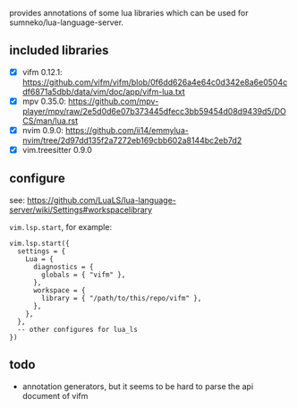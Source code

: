 provides annotations of some lua libraries which can be used for sumneko/lua-language-server.

## included libraries
* [x] vifm 0.12.1: https://github.com/vifm/vifm/blob/0f6dd626a4e64c0d342e8a6e0504cdf6871a5dbb/data/vim/doc/app/vifm-lua.txt
* [x] mpv 0.35.0: https://github.com/mpv-player/mpv/raw/2e5d0d6e07b373445dfecc3bb59454d08d9439d5/DOCS/man/lua.rst
* [x] nvim 0.9.0: https://github.com/ii14/emmylua-nvim/tree/2d97dd135f2a7272eb169cbb602a8144bc2eb7d2
* [x] vim.treesitter 0.9.0

## configure

see: https://github.com/LuaLS/lua-language-server/wiki/Settings#workspacelibrary

`vim.lsp.start`, for example:

```
vim.lsp.start({
  settings = {
    Lua = {
      diagnostics = {
        globals = { "vifm" },
      },
      workspace = {
        library = { "/path/to/this/repo/vifm" },
      },
    },
  },
  -- other configures for lua_ls
})
```

## todo
* annotation generators, but it seems to be hard to parse the api document of vifm
